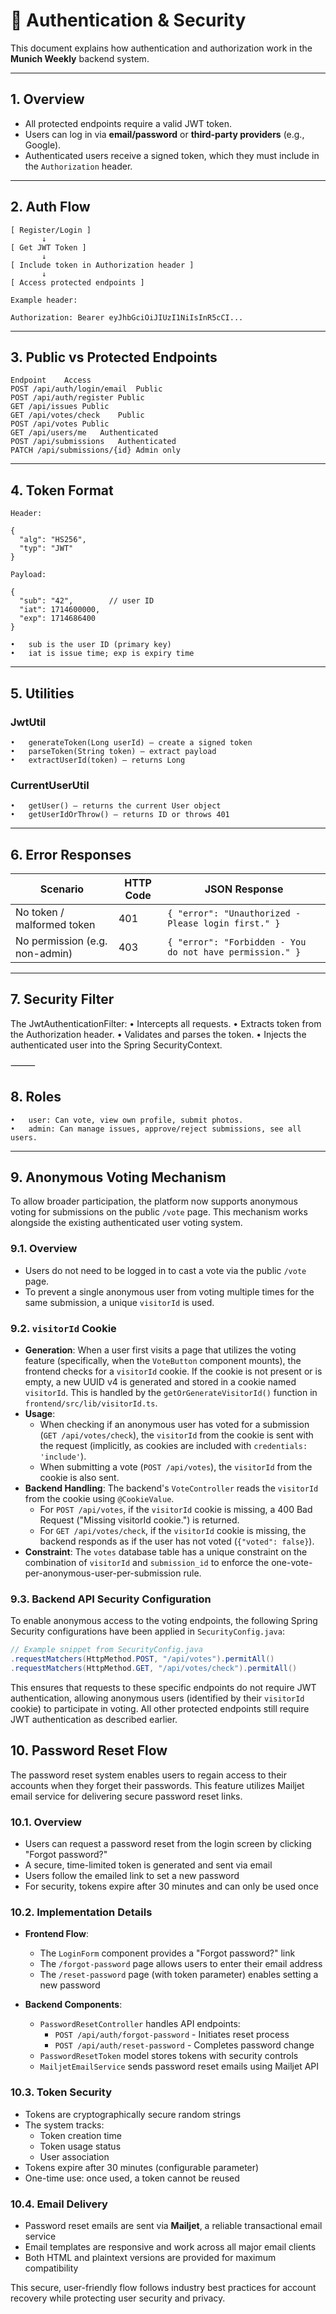 # 🔐 Authentication & Security

This document explains how authentication and authorization work in the **Munich Weekly** backend system.

---

## 1. Overview

- All protected endpoints require a valid JWT token.
- Users can log in via **email/password** or **third-party providers** (e.g., Google).
- Authenticated users receive a signed token, which they must include in the `Authorization` header.

---

## 2. Auth Flow

```plaintext
[ Register/Login ]
       ↓
[ Get JWT Token ]
       ↓
[ Include token in Authorization header ]
       ↓
[ Access protected endpoints ]

Example header:

Authorization: Bearer eyJhbGciOiJIUzI1NiIsInR5cCI...
```

---

## 3. Public vs Protected Endpoints

```plaintext
Endpoint	Access
POST /api/auth/login/email	Public
POST /api/auth/register	Public
GET /api/issues	Public
GET /api/votes/check	Public
POST /api/votes	Public
GET /api/users/me	Authenticated
POST /api/submissions	Authenticated
PATCH /api/submissions/{id}	Admin only
```


---

## 4. Token Format
```
Header:

{
  "alg": "HS256",
  "typ": "JWT"
}

Payload:

{
  "sub": "42",        // user ID
  "iat": 1714600000,
  "exp": 1714686400
}
```
	•	sub is the user ID (primary key)
	•	iat is issue time; exp is expiry time

---

## 5. Utilities

### JwtUtil
	•	generateToken(Long userId) — create a signed token
	•	parseToken(String token) — extract payload
	•	extractUserId(token) — returns Long

### CurrentUserUtil
	•	getUser() — returns the current User object
	•	getUserIdOrThrow() — returns ID or throws 401

---

## 6. Error Responses

| Scenario                     | HTTP Code | JSON Response                                  |
|-----------------------------|-----------|------------------------------------------------|
| No token / malformed token  | 401       | `{ "error": "Unauthorized - Please login first." }` |
| No permission (e.g. non-admin) | 403       | `{ "error": "Forbidden - You do not have permission." }` |

---

## 7. Security Filter

The JwtAuthenticationFilter:
	•	Intercepts all requests.
	•	Extracts token from the Authorization header.
	•	Validates and parses the token.
	•	Injects the authenticated user into the Spring SecurityContext.

⸻

## 8. Roles
	•	user: Can vote, view own profile, submit photos.
	•	admin: Can manage issues, approve/reject submissions, see all users.

---

## 9. Anonymous Voting Mechanism

To allow broader participation, the platform now supports anonymous voting for submissions on the public `/vote` page. This mechanism works alongside the existing authenticated user voting system.

### 9.1. Overview

*   Users do not need to be logged in to cast a vote via the public `/vote` page.
*   To prevent a single anonymous user from voting multiple times for the same submission, a unique `visitorId` is used.

### 9.2. `visitorId` Cookie

*   **Generation**: When a user first visits a page that utilizes the voting feature (specifically, when the `VoteButton` component mounts), the frontend checks for a `visitorId` cookie. If the cookie is not present or is empty, a new UUID v4 is generated and stored in a cookie named `visitorId`. This is handled by the `getOrGenerateVisitorId()` function in `frontend/src/lib/visitorId.ts`.
*   **Usage**:
    *   When checking if an anonymous user has voted for a submission (`GET /api/votes/check`), the `visitorId` from the cookie is sent with the request (implicitly, as cookies are included with `credentials: 'include'`).
    *   When submitting a vote (`POST /api/votes`), the `visitorId` from the cookie is also sent.
*   **Backend Handling**: The backend's `VoteController` reads the `visitorId` from the cookie using `@CookieValue`.
    *   For `POST /api/votes`, if the `visitorId` cookie is missing, a 400 Bad Request ("Missing visitorId cookie.") is returned.
    *   For `GET /api/votes/check`, if the `visitorId` cookie is missing, the backend responds as if the user has not voted (`{"voted": false}`).
*   **Constraint**: The `votes` database table has a unique constraint on the combination of `visitorId` and `submission_id` to enforce the one-vote-per-anonymous-user-per-submission rule.

### 9.3. Backend API Security Configuration

To enable anonymous access to the voting endpoints, the following Spring Security configurations have been applied in `SecurityConfig.java`:

```java
// Example snippet from SecurityConfig.java
.requestMatchers(HttpMethod.POST, "/api/votes").permitAll()
.requestMatchers(HttpMethod.GET, "/api/votes/check").permitAll()
```
This ensures that requests to these specific endpoints do not require JWT authentication, allowing anonymous users (identified by their `visitorId` cookie) to participate in voting. All other protected endpoints still require JWT authentication as described earlier.

## 10. Password Reset Flow

The password reset system enables users to regain access to their accounts when they forget their passwords. This feature utilizes Mailjet email service for delivering secure password reset links.

### 10.1. Overview

*   Users can request a password reset from the login screen by clicking "Forgot password?"
*   A secure, time-limited token is generated and sent via email
*   Users follow the emailed link to set a new password
*   For security, tokens expire after 30 minutes and can only be used once

### 10.2. Implementation Details

*   **Frontend Flow**:
    *   The `LoginForm` component provides a "Forgot password?" link
    *   The `/forgot-password` page allows users to enter their email address
    *   The `/reset-password` page (with token parameter) enables setting a new password

*   **Backend Components**:
    *   `PasswordResetController` handles API endpoints:
        *   `POST /api/auth/forgot-password` - Initiates reset process
        *   `POST /api/auth/reset-password` - Completes password change
    *   `PasswordResetToken` model stores tokens with security controls
    *   `MailjetEmailService` sends password reset emails using Mailjet API

### 10.3. Token Security

*   Tokens are cryptographically secure random strings
*   The system tracks:
    *   Token creation time
    *   Token usage status
    *   User association
*   Tokens expire after 30 minutes (configurable parameter)
*   One-time use: once used, a token cannot be reused

### 10.4. Email Delivery

*   Password reset emails are sent via **Mailjet**, a reliable transactional email service
*   Email templates are responsive and work across all major email clients
*   Both HTML and plaintext versions are provided for maximum compatibility

This secure, user-friendly flow follows industry best practices for account recovery while protecting user security and privacy.
